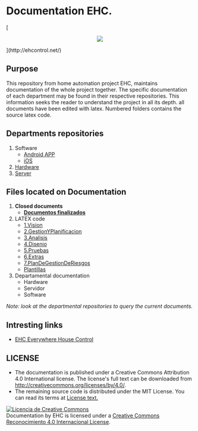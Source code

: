 Documentation EHC.
==================
[<div align="center">
<img src="http://ehcontrol.net/images/logo.png">
</div>](http://ehcontrol.net/)

## Purpose

This repository from home automation project EHC, maintains documentation of the whole project together. The specific documentation of each department may be found in their respective repositories. This information seeks the reader to understand the project in all its depth. 
all documents have been edited with latex. Numbered folders contains the source latex code.

## Departments repositories
1. Software
    - [Android APP](https://github.com/EverywhereHouseControl/Android-App)
    - [iOS](https://github.com/EverywhereHouseControl/iOS-App)
2. [Hardware](https://github.com/EverywhereHouseControl/Arduino-Code)
3. [Server](https://github.com/EverywhereHouseControl/ServerBackEnd)


## Files located on Documentation
1. **Closed documents**
	- [**Documentos finalizados**](https://github.com/EverywhereHouseControl/Documentation/tree/master/Documentos%20finalizados)
2. LATEX code
  	- [1.Vision](https://github.com/EverywhereHouseControl/Documentation/1.Vision)
	- [2.GestionYPlanificacion](https://github.com/EverywhereHouseControl/Documentation/2.GestionYPlanificacion)
	- [3.Analisis](https://github.com/EverywhereHouseControl/Documentation/3.Analisis)
	- [4.Disenio](https://github.com/EverywhereHouseControl/Documentation/4.Disenio)
	- [5.Pruebas](https://github.com/EverywhereHouseControl/Documentation/5.Pruebas)
	- [6.Extras](https://github.com/EverywhereHouseControl/Documentation/6.Extras)
	- [7.PlanDeGestionDeRiesgos](https://github.com/EverywhereHouseControl/Documentation/7.PlanDeGestionDeRiesgos)
	- [Plantillas](https://github.com/EverywhereHouseControl/Documentation/Plantillas)
3. Departamental documentation
	- Hardware
	- Servidor
	- Software

*Note: look at the departmental repositories to query the current documents.*

## Intresting links

- [EHC Everywhere House Control](http://ehcontrol.net/)

## LICENSE
- The documentation is published under a Creative Commons Attribution 4.0 International license. The license's full text can be downloaded from http://creativecommons.org/licenses/by/4.0/.
- The remaining source code is distributed under the MIT License. You can read its terms at [License text.](LICENSE)

<a rel="license" href="http://creativecommons.org/licenses/by/4.0/"><img alt="Licencia de Creative Commons" style="border-width:0" src="http://i.creativecommons.org/l/by/4.0/88x31.png" /></a><br /><span xmlns:dct="http://purl.org/dc/terms/" property="dct:title">Documentation</span> by <span xmlns:cc="http://creativecommons.org/ns#" property="cc:attributionName">EHC</span> is licensed under a <a rel="license" href="http://creativecommons.org/licenses/by/4.0/">Creative Commons Reconocimiento 4.0 Internacional License</a>.
